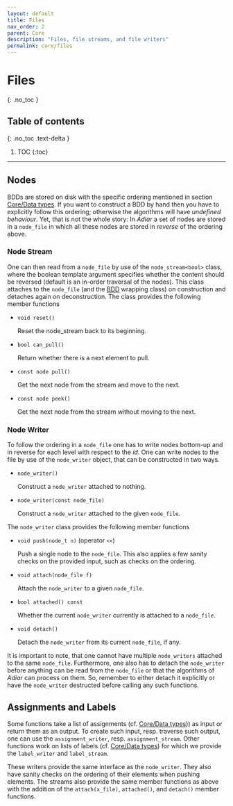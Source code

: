 ```yaml
---
layout: default
title: Files
nav_order: 2
parent: Core
description: "Files, file streams, and file writers"
permalink: core/files
---
```


# Files
{: .no_toc }

## Table of contents
{: .no_toc .text-delta }

1. TOC
{:toc}

---

## Nodes

BDDs are stored on disk with the specific ordering mentioned in section
[Core/Data types](./data_types#identifiers-and-ordering). If you want to
construct a BDD by hand then you have to explicitly follow this ordering;
otherwise the algorithms will have _undefined behaviour_. Yet, that is not the
whole story: In _Adiar_ a set of nodes are stored in a `node_file` in which all
these nodes are stored in _reverse_ of the ordering above.

### Node Stream

One can then read from a `node_file` by use of the `node_stream<bool>` class,
where the boolean template argument specifies whether the content should be
reversed (default is an in-order traversal of the nodes). This class attaches to
the `node_file` (and the [BDD](../bdd) wrapping class) on construction and
detaches again on deconstruction. The class provides the following member
functions

- `void reset()`

  Reset the node_stream back to its beginning.
  
- `bool can_pull()`

  Return whether there is a next element to pull.

- `const node pull()`

  Get the next node from the stream and move to the next.

- `const node peek()`

  Get the next node from the stream without moving to the next.

### Node Writer

To follow the ordering in a `node_file` one has to write nodes bottom-up and in
reverse for each level with respect to the _id_. One can write nodes to the file
by use of the `node_writer` object, that can be constructed in two ways.

- `node_writer()`

  Construct a `node_writer` attached to nothing.

- `node_writer(const node_file)`

  Construct a `node_writer` attached to the given `node_file`.

The `node_writer` class provides the following member functions

- `void push(node_t n)` (operator `<<`)

  Push a single node to the `node_file`. This also applies a few sanity checks
  on the provided input, such as checks on the ordering.

- `void attach(node_file f)`

  Attach the `node_writer` to a given `node_file`.

- `bool attached() const`

  Whether the current `node_writer` currently is attached to a `node_file`.

- `void detach()`

  Detach the `node_writer` from its current `node_file`, if any.

It is important to note, that one cannot have multiple `node_writers` attached
to the same `node_file`. Furthermore, one also has to detach the `node_writer`
before anything can be read from the `node_file` or that the algorithms of
_Adiar_ can process on them. So, remember to either detach it explicitly or have
the `node_writer` destructed before calling any such functions.

## Assignments and Labels

Some functions take a list of assignments (cf. [Core/Data types](./data_types#assignments)))
as input or return them as an output. To create such input, resp. traverse such
output, one can use the `assignment_writer`, resp. `assignment_stream`. Other
functions work on lists of labels (cf. [Core/Data types](./data_types#identifiers-and-ordering))
for which we provide the `label_writer` and `label_stream`.

These writers provide the same interface as the `node_writer`. They also have
sanity checks on the ordering of their elements when pushing elements. The
streams also provide the same member functions as above with the addition of the
`attach(x_file)`, `attached()`, and `detach()` member functions.

